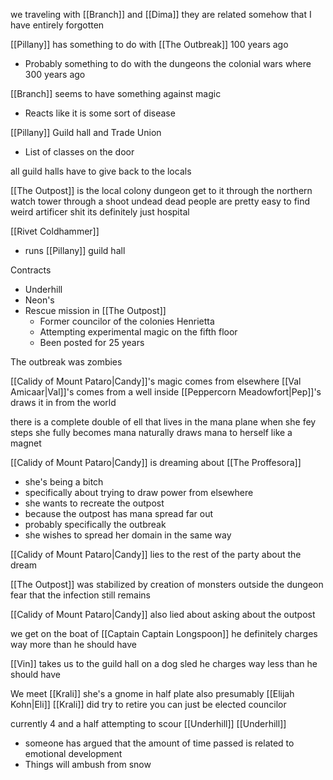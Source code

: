 we traveling with [[Branch]] and [[Dima]]
they are related somehow that I have entirely forgotten

[[Pillany]] has something to do with [[The Outbreak]] 100 years ago
- Probably something to do with the dungeons
the colonial wars where 300 years ago

[[Branch]] seems to have something against magic
- Reacts like it is some sort of disease

[[Pillany]] Guild hall and Trade Union
- List of classes on the door

all guild halls have to give back to the locals

[[The Outpost]] is the local colony dungeon
get to it through the northern watch tower through a shoot
undead
dead people are pretty easy to find
weird artificer shit
its definitely just hospital

[[Rivet Coldhammer]]
- runs [[Pillany]] guild hall

Contracts
- Underhill
- Neon's
- Rescue mission in [[The Outpost]]
	- Former councilor of the colonies Henrietta
	- Attempting experimental magic on the fifth floor
	- Been posted for 25 years

The outbreak was zombies

[[Calidy of Mount Pataro|Candy]]'s magic comes from elsewhere
[[Val Amicaar|Val]]'s comes from a well inside
[[Peppercorn Meadowfort|Pep]]'s draws it in from the world

there is a complete double of ell that lives in the mana plane
when she fey steps she fully becomes mana
naturally draws mana to herself like a magnet

[[Calidy of Mount Pataro|Candy]] is dreaming about [[The Proffesora]]
- she's being a bitch
- specifically about trying to draw power from elsewhere
- she wants to recreate the outpost
- because the outpost has mana spread far out
- probably specifically the outbreak
- she wishes to spread her domain in the same way

[[Calidy of Mount Pataro|Candy]] lies to the rest of the party about the dream

[[The Outpost]] was stabilized by creation of monsters outside the dungeon
fear that the infection still remains

[[Calidy of Mount Pataro|Candy]] also lied about asking about the outpost

we get on the boat of [[Captain Captain Longspoon]]
he definitely charges way more than he should have

[[Vin]] takes us to the guild hall on a dog sled
he charges way less than he should have

We meet [[Krali]] she's a gnome in half plate
also presumably [[Elijah Kohn|Eli]]
[[Krali]] did try to retire
you can just be elected councilor

currently 4 and a half attempting to scour [[Underhill]]
[[Underhill]]
- someone has argued that the amount of time passed is related to emotional development
- Things will ambush from snow


